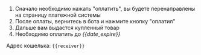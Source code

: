 1. Сначало необходимо нажать "оплатить", вы будете перенаправлены на страницу платежной системы 
2. После оплаты, вернитесь в бота и  нажмите кнопку "оплатил" 
3. Дальше вам выдастся купленный товар
4. Необходимо оплатить до *{{date_expire}}*

Адрес кошелька:
`{{receiver}}`

